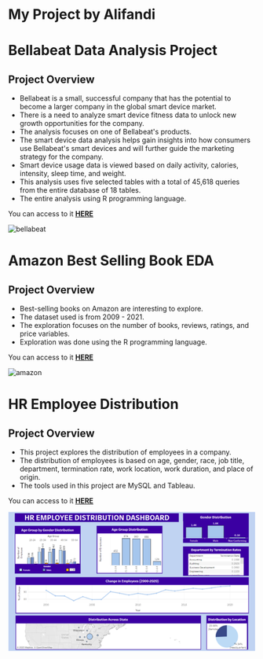 # My Project by Alifandi
# Bellabeat Data Analysis Project
## Project Overview
* Bellabeat is a small, successful company that has the potential to become a larger company in the global smart device market.
* There is a need to analyze smart device fitness data to unlock new growth opportunities for the company.
* The analysis focuses on one of Bellabeat's products.
* The smart device data analysis helps gain insights into how consumers use Bellabeat's smart devices and will further guide the marketing strategy for the company.
* Smart device usage data is viewed based on daily activity, calories, intensity, sleep time, and weight.
* This analysis uses five selected tables with a total of 45,618 queries from the entire database of 18 tables.
* The entire analysis using R programming language.

You can access to it **[HERE](https://al1fandi.github.io/Bellabeat_Project/)**

![bellabeat](https://github.com/al1fandi/Alifandi_Portfolio/blob/main/images/logo.png?raw=true)

# Amazon Best Selling Book EDA
## Project Overview
* Best-selling books on Amazon are interesting to explore.
* The dataset used is from 2009 - 2021.
* The exploration focuses on the number of books, reviews, ratings, and price variables.
* Exploration was done using the R programming language.

You can access to it **[HERE](https://al1fandi.github.io/AmazonBook_Project/)**

![amazon](https://github.com/al1fandi/AmazonBook_Project/blob/main/images/logo.png?raw=true)

# HR Employee Distribution
## Project Overview
* This project explores the distribution of employees in a company.
* The distribution of employees is based on age, gender, race, job title, department, termination rate, work location, work duration, and place of origin.
* The tools used in this project are MySQL and Tableau.

You can access to it **[HERE](https://al1fandi.github.io/HR_Project/)**

![dashboard](https://github.com/al1fandi/HR_Project/blob/main/image/dashboard.png?raw=true)
